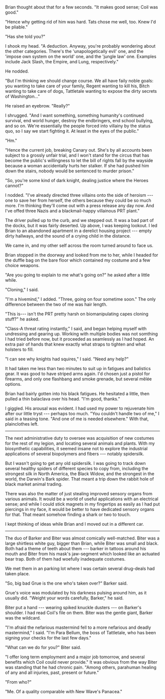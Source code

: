 Brian thought about that for a few seconds. "It makes good sense; Coil was good."

"Hence why getting rid of him was hard. Tats chose me well, too. Knew I'd be pliable."

"Has she told you?"

I shook my head. "A deduction. Anyway, you're probably wondering about the other categories.
There's the 'unapologetically evil' one, and the 'impose own system on the world' one, and the
'jungle law' one. Examples include Jack Slash, the Empire, and Lung, respectively."

He nodded.

"But I'm thinking we should change course. We all have faily noble goals: you wanting to
take care of your family, Regent wanting to kill his, Bitch wanting to take care of dogs,
Tattletale wanting to expose the dirty secrets of Washington..."

He raised an eyebrow. "Really?"

I shrugged. "And I want something, something humanity's continued survival, end world hunger,
destroy the endbringers, end school bullying, and so on. We're essentially the people forced
into villainy by the status quo, so I say we start fighting it. At least in the eyes of the public."

"Hm."

"Hence the current job, breaking Canary out. She's by all accounts been subject to a grossly unfair
trial, and I won't stand for the circus that has become the public's willingness to let the bill
of rights fall by the wayside because a woman accidentally hurts her stalker. If she had pushed him
down the stairs, nobody would be sentenced to murder prison."

"So, you're some kind of dark knight, dealing justice where the Heroes cannot?"

I nodded. "I've already directed three villains onto the side of heroism --- one to save
her from herself, the others because they could be so much more. I'm thinking they'll come
out with a press release any day now. And I've offed three Nazis and a blackmail-happy villainous
PRT plant."

The driver pulled up to the curb, and we stepped out. It was a bad part of the docks, but it was
fairly deserted. Up above, I was keeping lookout. I led Brian to an abandoned apartment in a
derelict housing project --- empty dirty hallways, and the sound of a crying child in the distance.

We came in, and my other self across the room turned around to face us.

Brian stopped in the doorway and looked from me to her, while I headed for the duffle bag on
the bare floor which contained my costume and a few choice weapons.

"Are you going to explain to me what's going on?" he asked after a little while.

"Cloning," I said.

"I'm a hivemind," I added. "Three, going on four sometime soon." The only difference between
the two of me was hair length.

"This is--- isn't the PRT pretty harsh on biomanipulating capes cloning stuff?" he asked.

"Class-A threat rating instantly," I said, and began helping myself with undressing and gearing up. Working
with multiple bodies was not somthing I had tried before now, but it proceeded as seamlessly as I had
hoped. An extra pair of hands that knew exactly what straps to tighten and what holsters to fill.

"I can see why knights had squires," I said. "Need any help?"

It had taken me less than two minutes to suit up in fatigues and balistics gear. It was good to have
striped arms again. I'd chosen just a pistol for firearms, and only one flashbang and smoke
grenade, but several mêlée options.

Brian had bairly gotten into his black fatigues. He hesitated a little, then pulled a thin balaclava
over his head. "I'm good, thanks."

I giggled. His arousal was evident. I had used my power to rejuvenate him after our little tryst ---
perhaps too much. "You couldn't handle two of me," I said in a teasing tone. "And one of me is needed
elsewhere." With that, plainclothes left.

----

The next administrative duty to oversee was acquisition of new costumes for the rest of my legion,
and locating several animals and plants. With my biosynthetic capabilities, it seemed insane not
to explore the industrial applications of several biopolymers and fibers --- notably spidersilk.

But I wasn't going to get any old spidersilk. I was going to track down several healthy spiders of
different species to copy from, including the strongest silk in North America, the Black Widow, and
the strongest in the world, the Darwin's Bark spider. That meant a trip down the rabbit hole of black
market animal trading.

There was also the matter of just stealing improved sensory organs from various animals. It would
be a world of useful applications with an electrical sense; and while I could stick magnets in my
fingertips as easily as I had put piercings in my face, it would be better to have dedicated sensory
organs for that. That meant somehow finding a shark or two to touch.

I kept thinking of ideas while Brian and I moved out in a different car.

----

The duo of Barker and Biter was almost comically well-matched. Biter was a large shirtless white guy,
bigger than Brian, while Biter was small and black. Both had a theme of teeth about them ---
barker in tattoos around his mouth and Biter from his mask's jaw-segment which looked like
an actuated bear trap. Both of them had woefully inadequate costumes.

We met them in an parking lot where I was certain several drug-deals had taken place.

"So, big bad Grue is the one who's taken over?" Barker said.

Grue's voice was modulated by his darkness pulsing around him, as it usually did. "Weight
your words carefully, Barker," he said.

Biter put a hand --- wearing spiked knuckle dusters --- on Barker's shoulder. I had read Coil's
file on them. Biter was the gentle giant, Barker was the wildcard.

"I'm afraid the nefarious mastermind fell to a more nefarious and deadly mastermind," I said.
"I'm Para Bellum, the boss of Tattletale, who has been signing your checks for the last few days."

"What can we do for you?" Biter said.

"I offer long term employment and a major job tomorrow, and several benefits which Coil could never
provide." It was obvious from the way Biter was standing that he had chronic pain. "Among others,
parahuman healing of any and all injuries, past, present or future."

"From who?"

"Me. Of a quality comparable with New Wave's Panacea."
